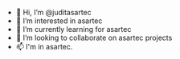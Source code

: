 - 👋 Hi, I’m @juditasartec
- 👀 I’m interested in asartec
- 🌱 I’m currently learning for asartec
- 💞️ I’m looking to collaborate on asartec projects
- 📫 I'm in asartec.

<!---
juditasartec/juditasartec is a ✨ special ✨ repository because its `README.md` (this file) appears on your GitHub profile.
You can click the Preview link to take a look at your changes.
--->
